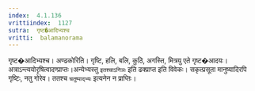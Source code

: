 ```yaml
---
index:  4.1.136
vrittiindex:  1127
sutra:  गृष्ट�आदिभ्यश्च
vritti:  balamanorama 
---
```


गृष्ट�आदिभ्यश्च। अण्ढकोरिति। गृष्टि, हलि, बलि, कुठि, अगस्ति, मित्रयु एते गृष्ट�आदयः। अत्राऽन्त्ययोरृषित्वादण्प्राप्तः।अन्येभ्यस्तु `इतश्चाऽनिञः` इति ढक्प्राप्त इति विवेकः। सकृत्प्रसूता मानुष्यादिरपि गृष्टिः, नतु गोरेव। ततश्च `चतुष्पाद्भ्यः` इत्यनेन न प्राप्तिः।

